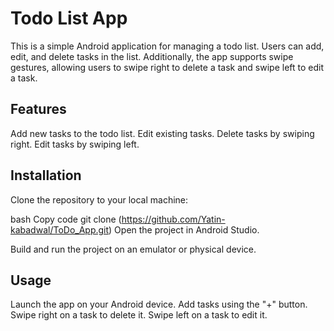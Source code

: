 # Todo List App
This is a simple Android application for managing a todo list. Users can add, edit, and delete tasks in the list. Additionally, 
the app supports swipe gestures, allowing users to swipe right to delete a task and swipe left to edit a task.

## Features
Add new tasks to the todo list.
Edit existing tasks.
Delete tasks by swiping right.
Edit tasks by swiping left.


## Installation
Clone the repository to your local machine:

bash
Copy code
git clone (https://github.com/Yatin-kabadwal/ToDo_App.git)
Open the project in Android Studio.

Build and run the project on an emulator or physical device.

## Usage
Launch the app on your Android device.
Add tasks using the "+" button.
Swipe right on a task to delete it.
Swipe left on a task to edit it.
